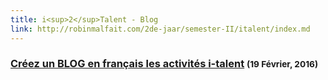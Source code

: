```yaml
---
title: i<sup>2</sup>Talent - Blog
link: http://robinmalfait.com/2de-jaar/semester-II/italent/index.md
---
```


### [Créez un BLOG en français les activités i-talent](/2de-jaar/semester-II/italent/blog/week_1.md) <small class="pull-right">(19 Février, 2016)</small>
